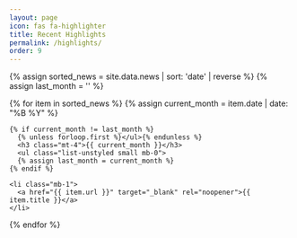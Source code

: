 ```yaml
---
layout: page
icon: fas fa-highlighter
title: Recent Highlights
permalink: /highlights/
order: 9
---
```


<div class="highlights-archive">
  {% assign sorted_news = site.data.news | sort: 'date' | reverse %}
  {% assign last_month = '' %}

  {% for item in sorted_news %}
    {% assign current_month = item.date | date: "%B %Y" %}

    {% if current_month != last_month %}
      {% unless forloop.first %}</ul>{% endunless %}
      <h3 class="mt-4">{{ current_month }}</h3>
      <ul class="list-unstyled small mb-0">
      {% assign last_month = current_month %}
    {% endif %}

    <li class="mb-1">
      <a href="{{ item.url }}" target="_blank" rel="noopener">{{ item.title }}</a>
    </li>
  {% endfor %}
  </ul>
</div>
